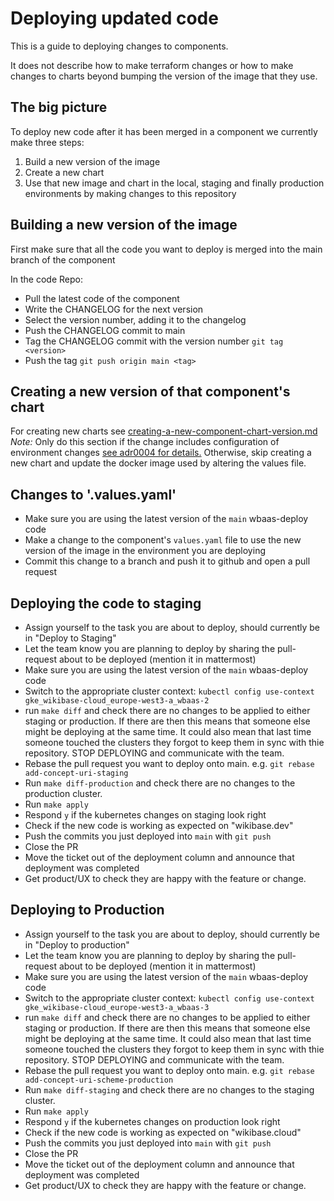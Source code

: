 # Deploying updated code

This is a guide to deploying changes to components.

It does not describe how to make terraform changes or how to make
changes to charts beyond bumping the version of the image that they use.

## The big picture
To deploy new code after it has been merged in a component we currently make three steps:
 1. Build a new version of the image
 2. Create a new chart
 3. Use that new image and chart in the local, staging and finally production environments by making changes to this repository

 ## Building a new version of the image
First make sure that all the code you want to deploy is merged into the main branch of the component

 In the code Repo:
 - Pull the latest code of the component
 - Write the CHANGELOG for the next version
 - Select the version number, adding it to the changelog
 - Push the CHANGELOG commit to main
 - Tag the CHANGELOG commit with the version number `git tag <version>`
 - Push the tag `git push origin main <tag>`

 ## Creating a new version of that component's chart
For creating new charts see [creating-a-new-component-chart-version.md](creating-a-new-component-chart-version.md)
*Note:* Only do this section if the change includes configuration of environment changes [see adr0004 for details.](../adr/0004-no-new-chart-for-image-bumps.md)
Otherwise, skip creating a new chart and update the docker image used by altering the values file.

 ## Changes to '<component-name>.values.yaml'
- Make sure you are using the latest version of the `main` wbaas-deploy code
- Make a change to the component's `values.yaml` file to use the new version of the image in the environment you are deploying
- Commit this change to a branch and push it to github and open a pull request

## Deploying the code to staging
 - Assign yourself to the task you are about to deploy, should currently be in "Deploy to Staging"
 - Let the team know you are planning to deploy by sharing the pull-request about to be deployed (mention it in mattermost)
 - Make sure you are using the latest version of the `main` wbaas-deploy code
 - Switch to the appropriate cluster context: `kubectl config use-context gke_wikibase-cloud_europe-west3-a_wbaas-2`
 - run `make diff` and check there are no changes to be applied to either staging or production. If there are then this means that someone else might be deploying at the same time. It could also mean that last time someone touched the clusters they forgot to keep them in sync with thie repository. STOP DEPLOYING and communicate with the team.
 - Rebase the pull request you want to deploy onto main. e.g. `git rebase add-concept-uri-staging`
 - Run `make diff-production` and check there are no changes to the production cluster.
 - Run `make apply`
 - Respond `y` if the kubernetes changes on staging look right
 - Check if the new code is working as expected on "wikibase.dev"
 - Push the commits you just deployed into `main` with `git push`
 - Close the PR
 - Move the ticket out of the deployment column and announce that deployment was completed
 - Get product/UX to check they are happy with the feature or change.

 ## Deploying to Production
 - Assign yourself to the task you are about to deploy, should currently be in "Deploy to production"
 - Let the team know you are planning to deploy by sharing the pull-request about to be deployed (mention it in mattermost)
 - Make sure you are using the latest version of the `main` wbaas-deploy code
 - Switch to the appropriate cluster context: `kubectl config use-context gke_wikibase-cloud_europe-west3-a_wbaas-3`
 - run `make diff` and check there are no changes to be applied to either staging or production. If there are then this means that someone else might be deploying at the same time. It could also mean that last time someone touched the clusters they forgot to keep them in sync with thie repository. STOP DEPLOYING and communicate with the team.
 - Rebase the pull request you want to deploy onto main. e.g. `git rebase add-concept-uri-scheme-production`
 - Run `make diff-staging` and check there are no changes to the staging cluster.
 - Run `make apply`
 - Respond `y` if the kubernetes changes on production look right
 - Check if the new code is working as expected on "wikibase.cloud"
 - Push the commits you just deployed into `main` with `git push`
 - Close the PR
 - Move the ticket out of the deployment column and announce that deployment was completed
 - Get product/UX to check they are happy with the feature or change.
